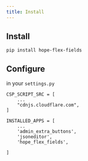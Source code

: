 ```yaml
---
title: Install
---
```



## Install

    pip install hope-flex-fields


## Configure

in your `settings.py`


    CSP_SCRIPT_SRC = [
        ...
        "cdnjs.cloudflare.com",
    ]

    INSTALLED_APPS = [
        ...
        'admin_extra_buttons',
        'jsoneditor',
        'hope_flex_fields',
    
    ]
